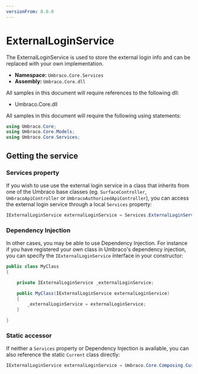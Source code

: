 ```yaml
---
versionFrom: 8.0.0
---
```


# ExternalLoginService

The ExternalLoginService is used to store the external login info and can be replaced with your own implementation.

 * **Namespace:** `Umbraco.Core.Services` 
 * **Assembly:** `Umbraco.Core.dll`

 All samples in this document will require references to the following dll:

* Umbraco.Core.dll

All samples in this document will require the following using statements:

```csharp
using Umbraco.Core;
using Umbraco.Core.Models;
using Umbraco.Core.Services;
```

## Getting the service

### Services property

If you wish to use use the external login service in a class that inherits from one of the Umbraco base classes (eg. `SurfaceController`, `UmbracoApiController` or `UmbracoAuthorizedApiController`), you can access the external login service through a local `Services` property:

```csharp
IExternalLoginService externalLoginService = Services.ExternalLoginService;
```

### Dependency Injection

In other cases, you may be able to use Dependency Injection. For instance if you have registered your own class in Umbraco's dependency injection, you can specify the `IExternalLoginService` interface in your constructor:

```csharp
public class MyClass
{

	private IExternalLoginService _externalLoginService;

	public MyClass(IExternalLoginService externalLoginService)
	{
		_externalLoginService = externalLoginService;
	}

}
```

### Static accessor

If neither a `Services` property or Dependency Injection is available, you can also reference the static `Current` class directly:

```csharp
IExternalLoginService externalLoginService = Umbraco.Core.Composing.Current.Services.ExternalLoginService;
```
